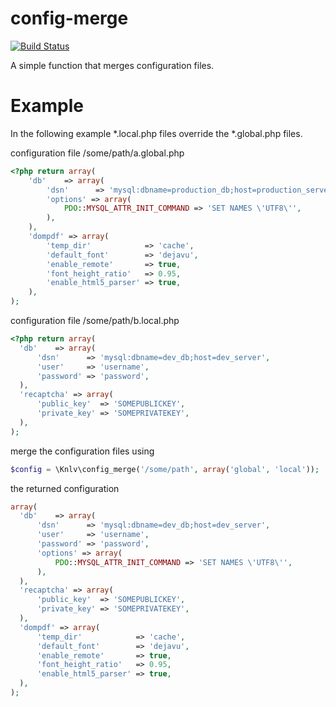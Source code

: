 # config-merge

[![Build Status](https://travis-ci.org/kanellov/config-merge.svg?branch=master)](https://travis-ci.org/kanellov/config-merge)

A simple function that merges configuration files.

# Example
In the following example *.local.php files override the *.global.php files.

configuration file /some/path/a.global.php
```php
<?php return array(
    'db'    => array(
        'dsn'      => 'mysql:dbname=production_db;host=production_server',
        'options' => array(
            PDO::MYSQL_ATTR_INIT_COMMAND => 'SET NAMES \'UTF8\'',
        ),
    ),
    'dompdf' => array(
        'temp_dir'            => 'cache',
        'default_font'        => 'dejavu',
        'enable_remote'       => true,
        'font_height_ratio'   => 0.95,
        'enable_html5_parser' => true,
    ),
);
```
configuration file /some/path/b.local.php
```php
<?php return array(
  'db'    => array(
      'dsn'      => 'mysql:dbname=dev_db;host=dev_server',
      'user'     => 'username',
      'password' => 'password',
  ),
  'recaptcha' => array(
      'public_key'  => 'SOMEPUBLICKEY',
      'private_key' => 'SOMEPRIVATEKEY',
  ),
);
```   
merge the configuration files using
```php
$config = \Knlv\config_merge('/some/path', array('global', 'local'));
```    
the returned configuration 
```php
array(
  'db'    => array(
      'dsn'      => 'mysql:dbname=dev_db;host=dev_server',
      'user'     => 'username',
      'password' => 'password',
      'options' => array(
          PDO::MYSQL_ATTR_INIT_COMMAND => 'SET NAMES \'UTF8\'',
      ),
  ),
  'recaptcha' => array(
      'public_key'  => 'SOMEPUBLICKEY',
      'private_key' => 'SOMEPRIVATEKEY',
  ),
  'dompdf' => array(
      'temp_dir'            => 'cache',
      'default_font'        => 'dejavu',
      'enable_remote'       => true,
      'font_height_ratio'   => 0.95,
      'enable_html5_parser' => true,
  ),
);
```
